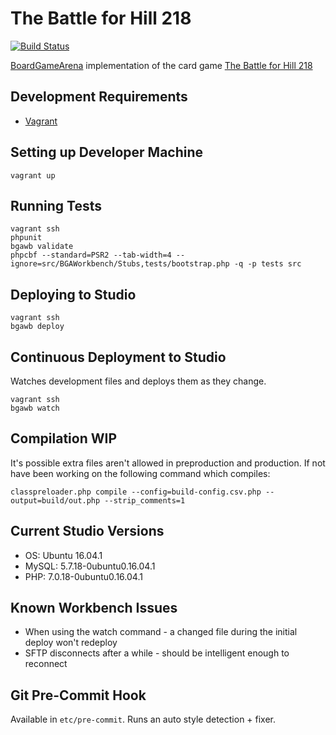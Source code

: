 # The Battle for Hill 218

[![Build Status](https://travis-ci.org/danielholmes/battle-for-hill-218.svg?branch=master)](https://travis-ci.org/danielholmes/battle-for-hill-218)

[BoardGameArena](https://boardgamearena.com/) implementation of the card game 
[The Battle for Hill 218](https://boardgamegeek.com/boardgame/32484/battle-hill-218)


## Development Requirements

 - [Vagrant](https://www.vagrantup.com/)


## Setting up Developer Machine

```
vagrant up
```


## Running Tests

```
vagrant ssh
phpunit
bgawb validate
phpcbf --standard=PSR2 --tab-width=4 --ignore=src/BGAWorkbench/Stubs,tests/bootstrap.php -q -p tests src
```


## Deploying to Studio

```
vagrant ssh
bgawb deploy
```


## Continuous Deployment to Studio

Watches development files and deploys them as they change.

```
vagrant ssh
bgawb watch
```


## Compilation WIP

It's possible extra files aren't allowed in preproduction and production. If not have been working on the 
following command which compiles:

`classpreloader.php compile --config=build-config.csv.php --output=build/out.php --strip_comments=1`


## Current Studio Versions

 - OS: Ubuntu 16.04.1
 - MySQL: 5.7.18-0ubuntu0.16.04.1
 - PHP: 7.0.18-0ubuntu0.16.04.1


## Known Workbench Issues

 - When using the watch command - a changed file during the initial deploy won't redeploy
 - SFTP disconnects after a while - should be intelligent enough to reconnect


## Git Pre-Commit Hook

Available in `etc/pre-commit`. Runs an auto style detection + fixer.